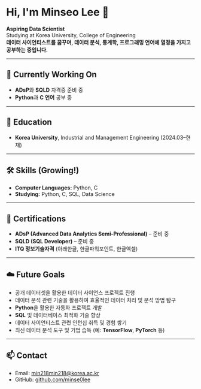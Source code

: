 # Hi, I'm Minseo Lee 👋

**Aspiring Data Scientist**  
Studying at Korea University, College of Engineering  
**데이터 사이언티스트를 꿈꾸며, 데이터 분석, 통계학, 프로그래밍 언어에 열정을 가지고 공부하는 중입니다.**

---

## 🔧 Currently Working On
- **ADsP**와 **SQLD** 자격증 준비 중  
- **Python**과 **C 언어** 공부 중 

---

## 📘 Education
- **Korea University**, Industrial and Management Engineering (2024.03–현재)

---

## 🛠️ Skills (Growing!)
- **Computer Languages:** Python, C  
- **Studying:** Python, C, SQL, Data Science

---

## 📜 Certifications
- **ADsP (Advanced Data Analytics Semi-Professional)** – 준비 중  
- **SQLD (SQL Developer)** – 준비 중  
- **ITQ 정보기술자격** (아래한글, 한글파워포인트, 한글엑셀)

---

## ☁️ Future Goals
- 공개 데이터셋을 활용한 데이터 사이언스 프로젝트 진행  
- 데이터 분석 관련 기술을 활용하여 효율적인 데이터 처리 및 분석 방법 탐구  
- **Python**을 활용한 자동화 프로젝트 개발  
- **SQL** 및 데이터베이스 최적화 기술 향상  
- 데이터 사이언티스트 관련 인턴십 취득 및 경험 쌓기  
- 최신 데이터 분석 도구 및 기법 습득 (예: **TensorFlow**, **PyTorch** 등)

---

## 📫 Contact
- Email: [min218min218@korea.ac.kr](mailto:min218min218@korea.ac.kr)  
- GitHub: [github.com/minse0lee](https://github.com/minse0lee)
